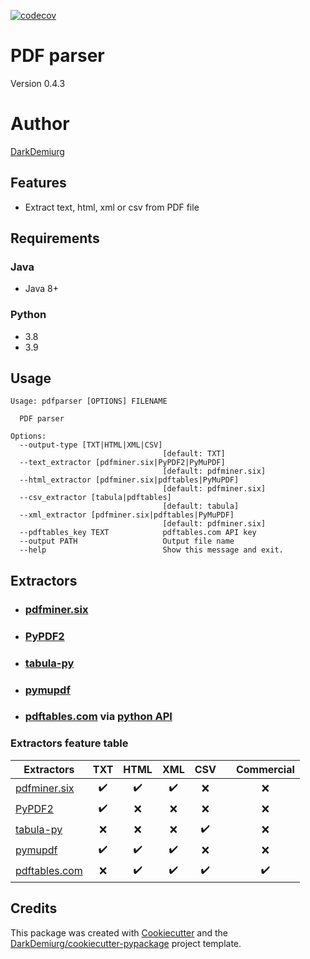 [![codecov](https://codecov.io/gh/DarkDemiurg/pdfparser/branch/master/graph/badge.svg?token=tHkHPxsQGr)](https://codecov.io/gh/DarkDemiurg/pdfparser)

# PDF parser
Version 0.4.3

# Author
[DarkDemiurg](mailto:daefimov@gmail.com)

## Features

- Extract text, html, xml or csv from PDF file

## Requirements
### Java
- Java 8+
### Python
- 3.8
- 3.9

## Usage

```shell
Usage: pdfparser [OPTIONS] FILENAME

  PDF parser

Options:
  --output-type [TXT|HTML|XML|CSV]
                                  [default: TXT]
  --text_extractor [pdfminer.six|PyPDF2|PyMuPDF]
                                  [default: pdfminer.six]
  --html_extractor [pdfminer.six|pdftables|PyMuPDF]
                                  [default: pdfminer.six]
  --csv_extractor [tabula|pdftables]
                                  [default: tabula]
  --xml_extractor [pdfminer.six|pdftables|PyMuPDF]
                                  [default: pdfminer.six]
  --pdftables_key TEXT            pdftables.com API key
  --output PATH                   Output file name
  --help                          Show this message and exit.

```

## Extractors
- ### [pdfminer.six](https://github.com/pdfminer/pdfminer.six)
- ### [PyPDF2](https://github.com/py-pdf/PyPDF2)
- ### [tabula-py](https://github.com/chezou/tabula-py)
- ### [pymupdf](https://github.com/pymupdf/PyMuPDF)
- ### [pdftables.com](http://pdftables.com) via [python API](https://github.com/pdftables/python-pdftables-api)

### Extractors feature table

| Extractors                                               | TXT |        HTML         | XML  |        CSV         |     | Commercial     |
|----------------------------------------------------------|:---:|:---:|:----:|:------------------:|:---:|:---:|
| [pdfminer.six](https://github.com/pdfminer/pdfminer.six) | :heavy_check_mark: | :heavy_check_mark: | :heavy_check_mark: |        :x:         |     | :x: |
| [PyPDF2](https://github.com/py-pdf/PyPDF2)               | :heavy_check_mark: | :x: | :x: |        :x:         |     | :x: |
| [tabula-py](https://github.com/chezou/tabula-py)         | :x: | :x: | :x: | :heavy_check_mark: |     | :x: |
| [pymupdf](https://github.com/pymupdf/PyMuPDF)            | :heavy_check_mark: | :heavy_check_mark: | :heavy_check_mark: |        :x:         |     | :x: |
| [pdftables.com](http://pdftables.com)                    | :x: | :heavy_check_mark: | :heavy_check_mark: | :heavy_check_mark: |     |  :heavy_check_mark: |

## Credits

This package was created with [Cookiecutter](https://github.com/audreyr/cookiecutter) and the [DarkDemiurg/cookiecutter-pypackage](https://github.com/DarkDemiurg/cookiecutter-pypackage) project template.
